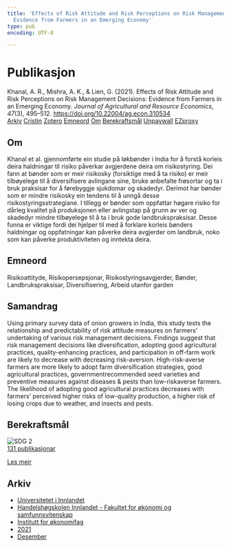 ```yaml
---
title: 'Effects of Risk Attitude and Risk Perceptions on Risk Management Decisions:
  Evidence from Farmers in an Emerging Economy'
type: pub
encoding: UTF-8

---
```

<h1>Publikasjon</h1>
<article id="csl-bib-container-ZIBWI24U" class="csl-bib-container">
  <div class="csl-bib-body"> <div class="csl-entry">Khanal, A. R., Mishra, A. K., &#38; Lien, G. (2021). Effects of Risk Attitude and Risk Perceptions on Risk Management Decisions: Evidence from Farmers in an Emerging Economy. <i>Journal of Agricultural and Resource Economics</i>, <i>47</i>(3), 495–512. <a href="https://doi.org/10.22004/ag.econ.310534">https://doi.org/10.22004/ag.econ.310534</a></div> </div>
  <div class="csl-bib-buttons">
    <a href="#taxonomy-article-ZIBWI24U" alt="archive" class="csl-bib-button">Arkiv</a>
    <a href="https://app.cristin.no/results/show.jsf?id=1971355" alt="Cristin" class="csl-bib-button">Cristin</a>
    <a href="http://zotero.org/groups/5881554/items/ZIBWI24U" alt="Zotero" class="csl-bib-button">Zotero</a>
    <a href="#keywords-article-ZIBWI24U" alt="keywords" class="csl-bib-button">Emneord</a>
    <a href="#about-article-ZIBWI24U" alt="about_pub" class="csl-bib-button">Om</a>
    <a href="#sdg-article-ZIBWI24U" alt="sdg" class="csl-bib-button">Berekraftsmål</a>
    <a href="https://ageconsearch.umn.edu/record/310534" alt="Unpaywall" class="csl-bib-button">Unpaywall</a>
    <a href="https://ageconsearch.umn.edu/record/310534" alt="EZproxy" class="csl-bib-button">EZproxy</a>
  </div>
  <div id="csl-bib-meta-container-ZIBWI24U"></div>
</article>
<div id="csl-bib-meta-ZIBWI24U" class="csl-bib-meta">
  <article id="about-article-ZIBWI24U" class="about_pub-article">
    <h1>Om</h1>
    Khanal et al. gjennomførte ein studie på løkbønder i India for å forstå korleis deira haldningar til risiko påverkar avgjerdene deira om risikostyring. Dei fann at bønder som er meir risikosky (forsiktige med å ta risiko) er meir tilbøyelege til å diversifisere avlingane sine, bruke anbefalte frøsortar og ta i bruk praksisar for å førebyggje sjukdomar og skadedyr. Derimot har bønder som er mindre risikosky ein tendens til å unngå desse risikostyringsstrategiane. I tillegg er bønder som oppfattar høgare risiko for dårleg kvalitet på produksjonen eller avlingstap på grunn av ver og skadedyr mindre tilbøyelege til å ta i bruk gode landbrukspraksisar. Desse funna er viktige fordi dei hjelper til med å forklare korleis bønders haldningar og oppfatningar kan påverke deira avgjerder om landbruk, noko som kan påverke produktiviteten og inntekta deira.
  </article>
  <article id="keywords-article-ZIBWI24U" class="keywords-article">
    <h1>Emneord</h1>
    Risikoattityde, Risikopersepsjonar, Risikostyringsavgjerder, Bønder, Landbrukspraksisar, Diversifisering, Arbeid utanfor garden
  </article>
  <article id="abstract-article-ZIBWI24U" class="abstract-article">
    <h1>Samandrag</h1>
    Using primary survey data of onion growers in India, this study tests the relationship and predictability of risk attitude measures on farmers’ undertaking of various risk management decisions. Findings suggest that risk management decisions like diversification, adopting good agricultural practices, quality-enhancing practices, and participation in off-farm work are likely to decrease with decreasing risk-aversion. High-risk-averse farmers are more likely to adopt farm diversification strategies, good agricultural practices, governmentrecommended seed varieties and preventive measures against diseases & pests than low-riskaverse farmers. The likelihood of adopting good agricultural practices decreases with farmers’ perceived higher risks of low-quality production, a higher risk of losing crops due to weather, and insects and pests.
  </article>
  <article id="sdg-article-ZIBWI24U" class="sdg-article">
    <h1>Berekraftsmål</h1>
    <div class="sdg-container"><div id="sdg2" class="sdg">
        <img src="{{< params subfolder >}}images/sdg/sdg02_nn.png" class="image" alt="SDG 2">
        <div class="sdg-overlay">
          <a href="/nn/archive/?key=?sdg=2#archive" class="sdg-publication-count"><span>131</span> publikasjonar</a>
          <p><a href="https://fn.no/om-fn/fns-baerekraftsmaal/utrydde-sult?lang=nno-NO" class="sdg-read-more">Les meir</a></p>
        </div>
      </div></div>
  </article>
  <article id="taxonomy-article-ZIBWI24U" class="taxonomy-article">
    <h1>Arkiv</h1>
    <ul>
      <li>
        <a href="/nn/archive/?key=3DCRN523">Universitetet i Innlandet</a>
      </li>
      <li>
        <a href="/nn/archive/?key=DU8Q9LN9">Handelshøgskolen Innlandet - Fakultet for økonomi og samfunnsvitenskap</a>
      </li>
      <li>
        <a href="/nn/archive/?key=3IQA89I8">Institutt for økonomifag</a>
      </li>
      <li>
        <a href="/nn/archive/?key=39DV3H9E">2021</a>
      </li>
      <li>
        <a href="/nn/archive/?key=ZCILB8E7">Desember</a>
      </li>
    </ul>
  </article>
</div>
